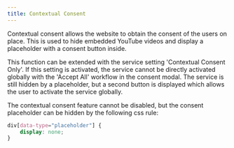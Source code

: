 ```yaml
---
title: Contextual Consent 
---
```


Contextual consent allows the website to obtain the consent of the users on
place. This is used to hide embedded YouTube videos and display a placeholder
with a consent button inside.

This function can be extended with the service setting 'Contextual Consent
Only'. If this setting is activated, the service cannot be directly activated
globally with the 'Accept All' workflow in the consent modal. The service is
still hidden by a placeholder, but a second button is displayed which allows the
user to activate the service globally.

The contextual consent feature cannot be disabled, but the consent placeholder
can be hidden by the following css rule:

```css
div[data-type="placeholder"] {
    display: none;
}
```
